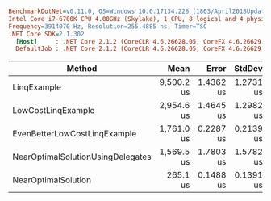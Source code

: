 ``` ini

BenchmarkDotNet=v0.11.0, OS=Windows 10.0.17134.228 (1803/April2018Update/Redstone4)
Intel Core i7-6700K CPU 4.00GHz (Skylake), 1 CPU, 8 logical and 4 physical cores
Frequency=3914070 Hz, Resolution=255.4885 ns, Timer=TSC
.NET Core SDK=2.1.302
  [Host]     : .NET Core 2.1.2 (CoreCLR 4.6.26628.05, CoreFX 4.6.26629.01), 64bit RyuJIT
  DefaultJob : .NET Core 2.1.2 (CoreCLR 4.6.26628.05, CoreFX 4.6.26629.01), 64bit RyuJIT


```
|                            Method |       Mean |     Error |    StdDev | Scaled | ScaledSD |    Gen 0 | Allocated |
|---------------------------------- |-----------:|----------:|----------:|-------:|---------:|---------:|----------:|
|                       LinqExample | 9,500.2 us | 1.4362 us | 1.2731 us |  35.84 |     0.02 | 218.7500 |  960000 B |
|                LowCostLinqExample | 2,954.6 us | 1.4645 us | 1.2982 us |  11.15 |     0.01 |        - |       0 B |
|      EvenBetterLowCostLinqExample | 1,761.0 us | 0.2287 us | 0.2139 us |   6.64 |     0.00 |        - |       0 B |
| NearOptimalSolutionUsingDelegates | 1,569.5 us | 1.7803 us | 1.5782 us |   5.92 |     0.01 |        - |       0 B |
|               NearOptimalSolution |   265.1 us | 0.1488 us | 0.1391 us |   1.00 |     0.00 |        - |       0 B |
